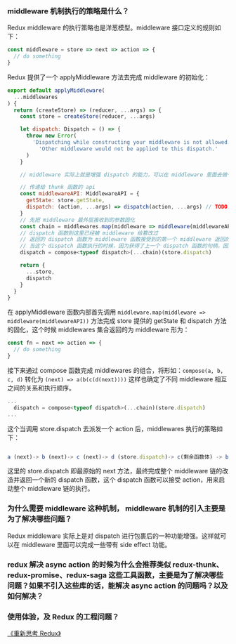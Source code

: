 ### middleware 机制执行的策略是什么？

Redux middleware 的执行策略也是洋葱模型。middleware 接口定义的规则如下：

```javascript
const middleware = store => next => action => {
  // do something
}
```

Redux 提供了一个 applyMiddleware 方法去完成 middleware 的初始化：

```javascript
export default applyMiddleware(
  ...middlewares
) {
  return (createStore) => (reducer, ...args) => {
    const store = createStore(reducer, ...args)

    let dispatch: Dispatch = () => {
      throw new Error(
        'Dispatching while constructing your middleware is not allowed. ' +
          'Other middleware would not be applied to this dispatch.'
      )
    }

    // middleware 实际上就是增强 dispatch 的能力，可以在 middleware 里面去做一些有副作用的工作，然后返回一个新的 dispatch 函数, middleware 内部获得了下一个 dispatch 调用时机的能力，因此可以在 middleware 内部做任何事情再决定什么时候去 dispatch

    // 传递给 thunk 函数的 api
    const middlewareAPI: MiddlewareAPI = {
      getState: store.getState,
      dispatch: (action, ...args) => dispatch(action, ...args) // TODO: 这个内部的 dispatch 方法的能力
    }
    // 先把 middleware 最外层接收到的参数固化
    const chain = middlewares.map(middleware => middleware(middlewareAPI))
    // dispatch 函数到这里已经被 middleware 给篡改过
    // 返回的 dispatch 函数为 middleware 函数接受到的第一个 middleware 返回的 dispatch 函数
    // 当这个 dispatch 函数执行的时候，因为获得了上一个 dispatch 函数的句柄，因此可以将多个 dispatch 函数穿起来
    dispatch = compose<typeof dispatch>(...chain)(store.dispatch)

    return {
      ...store,
      dispatch
    }
  }
}
```

在 applyMiddleware 函数内部首先调用 `middleware.map(middleware => middleware(middlewareAPI))` 方法完成 store 提供的 getState 和 dispatch 方法的固化，这个时候 middlewares 集合返回的为 middleware 形为：

```javascript
const fn = next => action => {
  // do something
}
```

接下来通过 compose 函数完成 middlewares 的组合，将形如：`compose(a, b, c, d)` 转化为 `(next) => a(b(c(d(next))))` 这样也确定了不同 middleware 相互之间的关系和执行顺序。

```javascript
...
  dispatch = compose<typeof dispatch>(...chain)(store.dispatch)
...
```

这个当调用 store.dispatch 去派发一个 action 后，middlewares 执行的策略如下：

```javascript

a (next)-> b (next)-> c (next)-> d (store.dispatch)-> c(剩余函数体) -> b(剩余函数体) -> a(剩余函数体)

```

这里的 store.dispatch 即最原始的 next 方法，最终完成整个 middleware 链的改造并返回一个新的 dispatch 函数，这个 dispatch 函数可以接受 action，用来启动整个 middleware 链的执行。

### 为什么需要 middleware 这种机制， middleware 机制的引入主要是为了解决哪些问题？

Redux middleware 实际上是对 dispatch 进行包裹后的一种功能增强。这样就可以在 middleware 里面可以完成一些带有 side effect 功能。

### redux 解决 async action 的时候为什么会推荐类似 redux-thunk、redux-promise、redux-saga 这些工具函数，主要是为了解决哪些问题？如果不引入这些库的话，能解决 async action 的问题吗？以及如何解决？


### 使用体验，及 Redux 的工程问题？

[《重新思考 Redux》](https://github.com/dt-fe/weekly/blob/v2/056.%E7%B2%BE%E8%AF%BB%E3%80%8A%E9%87%8D%E6%96%B0%E6%80%9D%E8%80%83%20Redux%E3%80%8B.md)